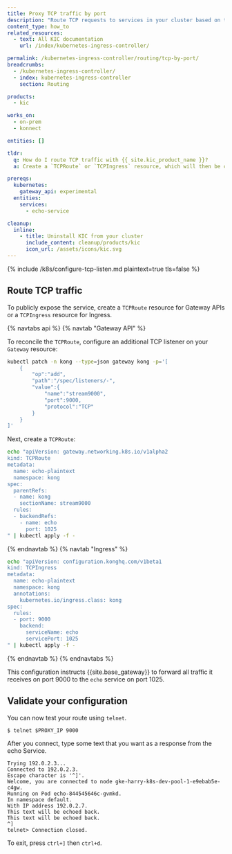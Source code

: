```yaml
---
title: Proxy TCP traffic by port
description: "Route TCP requests to services in your cluster based on the incoming port using `TCPRoute` or `TCPIngress`"
content_type: how_to
related_resources:
  - text: All KIC documentation
    url: /index/kubernetes-ingress-controller/

permalink: /kubernetes-ingress-controller/routing/tcp-by-port/
breadcrumbs:
  - /kubernetes-ingress-controller/
  - index: kubernetes-ingress-controller
    section: Routing

products:
  - kic

works_on:
  - on-prem
  - konnect

entities: []

tldr:
  q: How do I route TCP traffic with {{ site.kic_product_name }}?
  a: Create a `TCPRoute` or `TCPIngress` resource, which will then be converted in to a [{{ site.base_gateway }} Service](/gateway/entities/service/) and [Route](/gateway/entities/route/).

prereqs:
  kubernetes:
    gateway_api: experimental
  entities:
    services:
      - echo-service

cleanup:
  inline:
    - title: Uninstall KIC from your cluster
      include_content: cleanup/products/kic
      icon_url: /assets/icons/kic.svg
---
```


{% include /k8s/configure-tcp-listen.md plaintext=true tls=false %}

## Route TCP traffic

To publicly expose the service, create a `TCPRoute` resource for Gateway APIs or a `TCPIngress` resource for Ingress.

{% navtabs api %}
{% navtab "Gateway API" %}

To reconcile the `TCPRoute`, configure an additional TCP listener on your `Gateway` resource:

```bash
kubectl patch -n kong --type=json gateway kong -p='[
    {
        "op":"add",
        "path":"/spec/listeners/-",
        "value":{
            "name":"stream9000",
            "port":9000,
            "protocol":"TCP"
        }
    }
]'
```

Next, create a `TCPRoute`:

```bash
echo "apiVersion: gateway.networking.k8s.io/v1alpha2
kind: TCPRoute
metadata:
  name: echo-plaintext
  namespace: kong
spec:
  parentRefs:
  - name: kong
    sectionName: stream9000
  rules:
  - backendRefs:
    - name: echo
      port: 1025
" | kubectl apply -f -
```

{% endnavtab %}
{% navtab "Ingress" %}

```bash
echo "apiVersion: configuration.konghq.com/v1beta1
kind: TCPIngress
metadata:
  name: echo-plaintext
  namespace: kong
  annotations:
    kubernetes.io/ingress.class: kong
spec:
  rules:
  - port: 9000
    backend:
      serviceName: echo
      servicePort: 1025
" | kubectl apply -f -
```

{% endnavtab %}
{% endnavtabs %}

This configuration instructs {{site.base_gateway}} to forward all traffic it
receives on port 9000 to the `echo` service on port 1025.

## Validate your configuration

You can now test your route using `telnet`.

```shell
$ telnet $PROXY_IP 9000
```

After you connect, type some text that you want as a response from the echo Service.

```
Trying 192.0.2.3...
Connected to 192.0.2.3.
Escape character is '^]'.
Welcome, you are connected to node gke-harry-k8s-dev-pool-1-e9ebab5e-c4gw.
Running on Pod echo-844545646c-gvmkd.
In namespace default.
With IP address 192.0.2.7.
This text will be echoed back.
This text will be echoed back.
^]
telnet> Connection closed.
```

To exit, press `ctrl+]` then `ctrl+d`.
